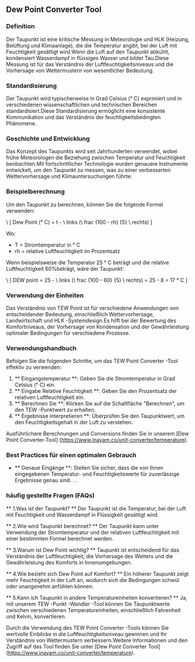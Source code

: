 ## Dew Point Converter Tool

### Definition
Der Taupunkt ist eine kritische Messung in Meteorologie und HLK (Heizung, Belüftung und Klimaanlage), die die Temperatur angibt, bei der Luft mit Feuchtigkeit gesättigt wird.Wenn die Luft auf den Taupunkt abkühlt, kondensiert Wasserdampf in flüssiges Wasser und bildet Tau.Diese Messung ist für das Verständnis der Luftfeuchtigkeitsniveaus und die Vorhersage von Wettermustern von wesentlicher Bedeutung.

### Standardisierung
Der Taupunkt wird typischerweise in Grad Celsius (° C) exprimiert und in verschiedenen wissenschaftlichen und technischen Bereichen standardisiert.Diese Standardisierung ermöglicht eine konsistente Kommunikation und das Verständnis der feuchtigkeitsbedingten Phänomene.

### Geschichte und Entwicklung
Das Konzept des Taupunkts wird seit Jahrhunderten verwendet, wobei frühe Meteorologen die Beziehung zwischen Temperatur und Feuchtigkeit beobachten.Mit fortschrittlicher Technologie wurden genauere Instrumente entwickelt, um den Taupunkt zu messen, was zu einer verbesserten Wettervorhersage und Klimauntersuchungen führte.

### Beispielberechnung
Um den Taupunkt zu berechnen, können Sie die folgende Formel verwenden:

\ [
Dew Point (° C) = t - \ links (\ frac {100 - rh} {5} \ rechts)
\]

Wo:
- T = Stromtemperatur in ° C
- rh = relative Luftfeuchtigkeit im Prozentsatz

Wenn beispielsweise die Temperatur 25 ° C beträgt und die relative Luftfeuchtigkeit 60%beträgt, wäre der Taupunkt:

\ [
DEW point = 25 - \ links (\ frac {100 - 60} {5} \ rechts) = 25 - 8 = 17 ° C
\]

### Verwendung der Einheiten
Das Verständnis von TEW Point ist für verschiedene Anwendungen von entscheidender Bedeutung, einschließlich Wettervorhersage, Landwirtschaft und HLK -Systemdesign.Es hilft bei der Bewertung des Komfortniveaus, der Vorhersage von Kondensation und der Gewährleistung optimaler Bedingungen für verschiedene Prozesse.

### Verwendungshandbuch
Befolgen Sie die folgenden Schritte, um das TEW Point Converter -Tool effektiv zu verwenden:

1. ** Eingangstemperatur **: Geben Sie die Stromtemperatur in Grad Celsius (° C) ein.
2. ** Eingabe Relative Feuchtigkeit **: Geben Sie den Prozentsatz der relativen Luftfeuchtigkeit ein.
3. ** Berechnen Sie **: Klicken Sie auf die Schaltfläche "Berechnen", um den TEW -Punktwert zu erhalten.
4. ** Ergebnisse interpretieren **: Überprüfen Sie den Taupunktwert, um den Feuchtigkeitsgehalt in der Luft zu verstehen.

Ausführlichere Berechnungen und Conversions finden Sie in unserem [Dew Point Converter-Tool] (https://www.inayam.co/unit-converter/temperature).

### Best Practices für einen optimalen Gebrauch
- ** Genaue Eingänge **: Stellen Sie sicher, dass die von Ihnen eingegebenen Temperatur- und Feuchtigkeitswerte für zuverlässige Ergebnisse genau sind.
.
.

### häufig gestellte Fragen (FAQs)

** 1.Was ist der Taupunkt? **
Der Taupunkt ist die Temperatur, bei der Luft mit Feuchtigkeit und Wasserdampf in Flüssigkeit gesättigt wird.

** 2.Wie wird Taupunkt berechnet? **
Der Taupunkt kann unter Verwendung der Stromtemperatur und der relativen Luftfeuchtigkeit mit einer bestimmten Formel berechnet werden.

** 3.Warum ist Dew Point wichtig? **
Taupunkt ist entscheidend für das Verständnis der Luftfeuchtigkeit, die Vorhersage des Wetters und die Gewährleistung des Komforts in Innenumgebungen.

** 4.Wie bezieht sich Dew Point auf Komfort? **
Ein höherer Taupunkt zeigt mehr Feuchtigkeit in der Luft an, wodurch sich die Bedingungen schwül oder unangenehm anfühlen können.

** 5.Kann ich Taupunkt in andere Temperatureinheiten konvertieren? **
Ja, mit unserem TEW -Punkt -Wandler -Tool können Sie Taupunktwerte zwischen verschiedenen Temperatureinheiten, einschließlich Fahrenheit und Kelvin, konvertieren.

Durch die Verwendung des TEW Point Converter -Tools können Sie wertvolle Einblicke in die Luftfeuchtigkeitsniveau gewinnen und Ihr Verständnis von Wettermustern verbessern.Weitere Informationen und den Zugriff auf das Tool finden Sie unter [Dew Point Converter Tool] (https://www.inayam.co/unit-converter/temperature).